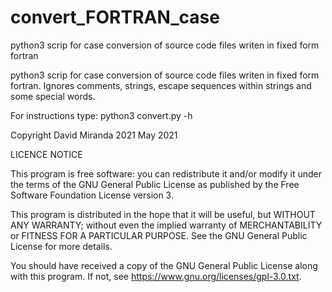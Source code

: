 # convert_FORTRAN_case
python3 scrip for case conversion of source code files writen in fixed form fortran


 python3 scrip for case conversion of source code files writen in
 fixed form fortran. Ignores comments, strings, escape
 sequences within strings and some special words.

 For instructions type: python3 convert.py -h

 Copyright David Miranda 2021
 May 2021





 LICENCE NOTICE

 This program is free software: you can redistribute it and/or
 modify it under the terms of the GNU General Public License as
 published by the Free Software Foundation License version 3.

 This program is distributed in the hope that it will be useful,
 but WITHOUT ANY WARRANTY; without even the implied warranty of
 MERCHANTABILITY or FITNESS FOR A PARTICULAR PURPOSE.
 See the GNU General Public License for more details.

 You should have received a copy of the
 GNU General Public License along with this program.
 If not, see <https://www.gnu.org/licenses/gpl-3.0.txt>.

